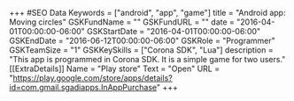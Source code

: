 +++
#SEO Data
Keywords = ["android", "app", "game"]
title = "Android app: Moving circles"
GSKFundName = ""
GSKFundURL = ""
date			=	"2016-04-01T00:00:00-06:00"
GSKStartDate	=	"2016-04-01T00:00:00-06:00"
GSKEndDate		=	"2016-06-12T00:00:00-06:00"
GSKRole = "Programmer"
GSKTeamSize = "1"
GSKKeySkills = ["Corona SDK", "Lua"]
description = "This app is programmed in Corona SDK. It is a simple game for two users."
[[ExtraDetails]]
    Name = "Play store"
	Text = "Open"
    URL = "https://play.google.com/store/apps/details?id=com.gmail.sgadiapps.InAppPurchase"
+++
